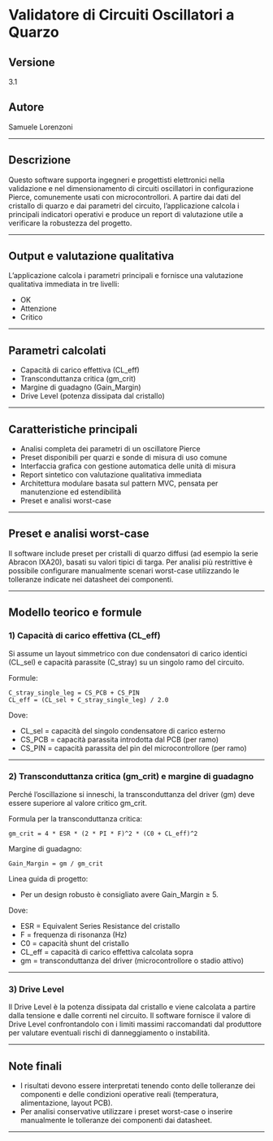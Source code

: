 # Validatore di Circuiti Oscillatori a Quarzo

## Versione
3.1

## Autore
Samuele Lorenzoni

---

## Descrizione
Questo software supporta ingegneri e progettisti elettronici nella validazione e nel dimensionamento di circuiti oscillatori in configurazione Pierce, comunemente usati con microcontrollori. A partire dai dati del cristallo di quarzo e dai parametri del circuito, l’applicazione calcola i principali indicatori operativi e produce un report di valutazione utile a verificare la robustezza del progetto.

---

## Output e valutazione qualitativa
L’applicazione calcola i parametri principali e fornisce una valutazione qualitativa immediata in tre livelli:
- OK
- Attenzione
- Critico

---

## Parametri calcolati
- Capacità di carico effettiva (CL_eff)  
- Transconduttanza critica (gm_crit)  
- Margine di guadagno (Gain_Margin)  
- Drive Level (potenza dissipata dal cristallo)

---

## Caratteristiche principali
- Analisi completa dei parametri di un oscillatore Pierce  
- Preset disponibili per quarzi e sonde di misura di uso comune  
- Interfaccia grafica con gestione automatica delle unità di misura  
- Report sintetico con valutazione qualitativa immediata  
- Architettura modulare basata sul pattern MVC, pensata per manutenzione ed estendibilità  
- Preset e analisi worst-case

---

## Preset e analisi worst-case
Il software include preset per cristalli di quarzo diffusi (ad esempio la serie Abracon IXA20), basati su valori tipici di targa. Per analisi più restrittive è possibile configurare manualmente scenari worst-case utilizzando le tolleranze indicate nei datasheet dei componenti.

---

## Modello teorico e formule

### 1) Capacità di carico effettiva (CL_eff)
Si assume un layout simmetrico con due condensatori di carico identici (CL_sel) e capacità parassite (C_stray) su un singolo ramo del circuito.

Formule:
```text
C_stray_single_leg = CS_PCB + CS_PIN
CL_eff = (CL_sel + C_stray_single_leg) / 2.0
```

Dove:
- CL_sel = capacità del singolo condensatore di carico esterno  
- CS_PCB = capacità parassita introdotta dal PCB (per ramo)  
- CS_PIN = capacità parassita del pin del microcontrollore (per ramo)

---

### 2) Transconduttanza critica (gm_crit) e margine di guadagno
Perché l’oscillazione si inneschi, la transconduttanza del driver (gm) deve essere superiore al valore critico gm_crit.

Formula per la transconduttanza critica:
```text
gm_crit = 4 * ESR * (2 * PI * F)^2 * (C0 + CL_eff)^2
```

Margine di guadagno:
```text
Gain_Margin = gm / gm_crit
```

Linea guida di progetto:
- Per un design robusto è consigliato avere Gain_Margin ≥ 5.

Dove:
- ESR = Equivalent Series Resistance del cristallo  
- F = frequenza di risonanza (Hz)  
- C0 = capacità shunt del cristallo  
- CL_eff = capacità di carico effettiva calcolata sopra  
- gm = transconduttanza del driver (microcontrollore o stadio attivo)

---

### 3) Drive Level
Il Drive Level è la potenza dissipata dal cristallo e viene calcolata a partire dalla tensione e dalle correnti nel circuito. Il software fornisce il valore di Drive Level confrontandolo con i limiti massimi raccomandati dal produttore per valutare eventuali rischi di danneggiamento o instabilità.

---

## Note finali
- I risultati devono essere interpretati tenendo conto delle tolleranze dei componenti e delle condizioni operative reali (temperatura, alimentazione, layout PCB).  
- Per analisi conservative utilizzare i preset worst-case o inserire manualmente le tolleranze dei componenti dai datasheet.

---
```
